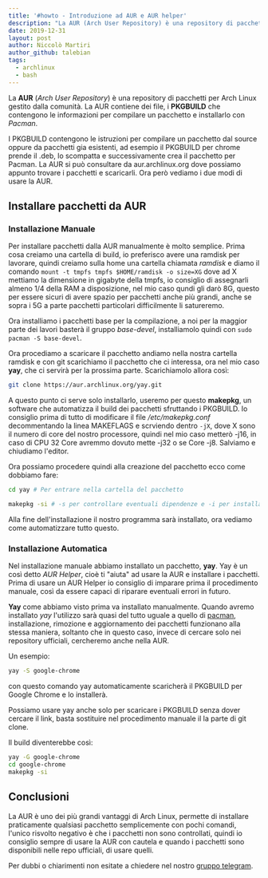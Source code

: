 ```yaml
---
title: '#howto - Introduzione ad AUR e AUR helper'
description: "La AUR (Arch User Repository) è una repository di pacchetti per Arch Linux gestito dalla comunità. La AUR contiene dei file.."
date: 2019-12-31
layout: post
author: Niccolò Martiri
author_github: talebian
tags:
  - archlinux  
  - bash
---
```

La **AUR** (*Arch User Repository*) è una repository di pacchetti per Arch Linux gestito dalla comunità. La AUR contiene dei file, i **PKGBUILD** che contengono le informazioni per compilare un pacchetto e installarlo con _Pacman_. 

I PKGBUILD  contengono le istruzioni per compilare un pacchetto dal source oppure da pacchetti gia esistenti, ad esempio il PKGBUILD per chrome prende il .deb, lo scompatta e successivamente crea il pacchetto per Pacman. La AUR si può consultare da aur.archlinux.org dove possiamo appunto trovare i pacchetti e scaricarli.
Ora però vediamo i due modi di usare la AUR.

## Installare pacchetti da AUR

### Installazione Manuale

Per installare pacchetti dalla AUR manualmente è molto semplice. Prima cosa creiamo una cartella di build, io preferisco avere una ramdisk per lavorare, quindi creiamo sulla home una cartella chiamata _ramdisk_ e diamo il comando `mount -t tmpfs tmpfs $HOME/ramdisk -o size=XG` dove ad X mettiamo la dimensione in gigabyte della tmpfs, io consiglio di assegnarli almeno 1/4 della RAM a disposizione, nel mio caso qundi gli darò 8G, questo per essere sicuri di avere spazio per pacchetti anche più grandi, anche se sopra i 5G a parte pacchetti particolari difficilmente li satureremo. 

Ora installiamo i pacchetti base per la compilazione, a noi per la maggior parte dei lavori basterà il gruppo _base-devel_, installiamolo quindi con `sudo pacman -S base-devel`.

Ora procediamo a scaricare il pacchetto andiamo nella nostra cartella ramdisk e con git scarichiamo il pacchetto che ci interessa, ora nel mio caso __yay__, che ci servirà per la prossima parte. Scarichiamolo allora così:

```bash
git clone https://aur.archlinux.org/yay.git
```

A questo punto ci serve solo installarlo, useremo per questo **makepkg**, un software che automatizza il build dei pacchetti sfruttando i PKGBUILD. Io consiglio prima di tutto di modificare il file _/etc/makepkg.conf_ decommentando la linea MAKEFLAGS e scrviendo dentro `-jX`, dove X sono il numero di core del nostro processore, quindi nel mio caso metterò -j16, in caso di CPU 32 Core avremmo dovuto mette -j32 o se  Core -j8. Salviamo e chiudiamo l'editor.

Ora possiamo procedere quindi alla creazione del pacchetto ecco come dobbiamo fare:

```bash
cd yay # Per entrare nella cartella del pacchetto

makepkg -si # -s per controllare eventuali dipendenze e -i per installare automaticamente il pacchetto con pacman.
```

Alla fine dell'installazione il nostro programma sarà installato, ora vediamo come automatizzare tutto questo.

### Installazione Automatica

Nel installazione manuale abbiamo installato un pacchetto, **yay**. Yay è un così detto _AUR Helper_, cioè ti "aiuta" ad usare la AUR e installare i pacchetti.
Prima di usare un AUR Helper io consiglio di imparare prima il procedimento manuale, così da essere capaci di riparare eventuali errori in futuro.

**Yay** come abbiamo visto prima va installato manualmente. Quando avremo installato _yay_ l'utilizzo sarà quasi del tutto uguale a quello di <a href="https://linuxhub.it/articles/howto-come-usare-pacman,-comandi-fondamentali">pacman</a>, installazione, rimozione e aggiornamento dei pacchetti funzionano alla stessa maniera, soltanto che in questo caso, invece di cercare solo nei repository ufficiali, cercheremo anche nella AUR.

Un esempio:

```bash
yay -S google-chrome
```

con questo comando yay automaticamente scaricherà il PKGBUILD per Google Chrome e lo installerà.

Possiamo usare yay anche solo per scaricare i PKGBUILD senza dover cercare il link, basta sostituire nel procedimento manuale il la parte di git clone.

Il build diventerebbe così:

```bash
yay -G google-chrome
cd google-chrome
makepkg -si
```

## Conclusioni

La AUR è uno dei più grandi vantaggi di Arch Linux, permette di installare praticamente qualsiasi pacchetto semplicemente con pochi comandi, l'unico risvolto negativo è che i pacchetti non sono controllati, quindi io consiglio sempre di usare la AUR con cautela e quando i pacchetti sono disponibili nelle repo ufficiali, di usare quelli.

Per dubbi o chiarimenti non esitate a chiedere nel nostro [gruppo telegram](https://linuxhub.it/t.me/gentedilinux).